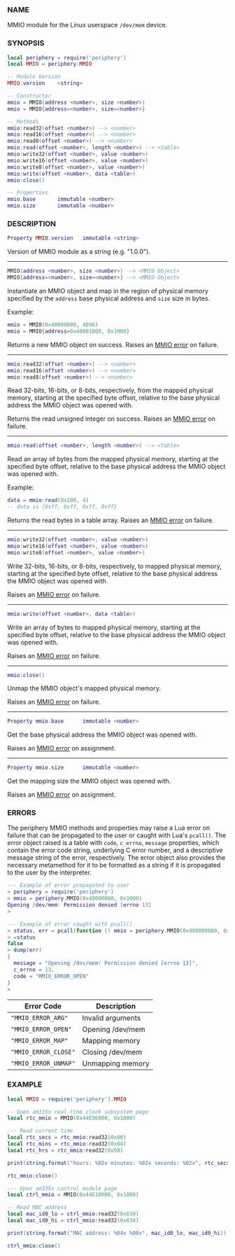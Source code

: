 ### NAME

MMIO module for the Linux userspace `/dev/mem` device.

### SYNOPSIS

``` lua
local periphery = require('periphery')
local MMIO = periphery.MMIO

-- Module Version
MMIO.version    <string>

-- Constructor
mmio = MMIO(address <number>, size <number>)
mmio = MMIO{address=<number>, size=<number>}

-- Methods
mmio:read32(offset <number>) --> <number>
mmio:read16(offset <number>) --> <number>
mmio:read8(offset <number>) --> <number>
mmio:read(offset <number>, length <number>) --> <table>
mmio:write32(offset <number>, value <number>)
mmio:write16(offset <number>, value <number>)
mmio:write8(offset <number>, value <number>)
mmio:write(offset <number>, data <table>)
mmio:close()

-- Properties
mmio.base       immutable <number>
mmio.size       immutable <number>
```

### DESCRIPTION

``` lua
Property MMIO.version   immutable <string>
```
Version of MMIO module as a string (e.g. "1.0.0").

--------------------------------------------------------------------------------

``` lua
MMIO(address <number>, size <number>) --> <MMIO Object>
MMIO{address=<number>, size=<number>} --> <MMIO Object>
```
Instantiate an MMIO object and map in the region of physical memory specified by the `address` base physical address and `size` size in bytes.

Example:
``` lua
mmio = MMIO(0x40000000, 4096)
mmio = MMIO{address=0x40001000, 0x1000}
```

Returns a new MMIO object on success. Raises an [MMIO error](#errors) on failure.

--------------------------------------------------------------------------------

``` lua
mmio:read32(offset <number>) --> <number>
mmio:read16(offset <number>) --> <number>
mmio:read8(offset <number>) --> <number>
```
Read 32-bits, 16-bits, or 8-bits, respectively, from the mapped physical memory, starting at the specified byte offset, relative to the base physical address the MMIO object was opened with.

Returns the read unsigned integer on success. Raises an [MMIO error](#errors) on failure.

--------------------------------------------------------------------------------

``` lua
mmio:read(offset <number>, length <number>) --> <table>
```
Read an array of bytes from the mapped physical memory, starting at the specified byte offset, relative to the base physical address the MMIO object was opened with.

Example:
``` lua
data = mmio:read(0x100, 4)
-- data is {0xff, 0xff, 0xff, 0xff}
```

Returns the read bytes in a table array. Raises an [MMIO error](#errors) on failure.

--------------------------------------------------------------------------------

``` lua
mmio:write32(offset <number>, value <number>)
mmio:write16(offset <number>, value <number>)
mmio:write8(offset <number>, value <number>)
```
Write 32-bits, 16-bits, or 8-bits, respectively, to mapped physical memory, starting at the specified byte offset, relative to the base physical address the MMIO object was opened with.

Raises an [MMIO error](#errors) on failure.

--------------------------------------------------------------------------------

``` lua
mmio:write(offset <number>, data <table>)
```
Write an array of bytes to mapped physical memory, starting at the specified byte offset, relative to the base physical address the MMIO object was opened with.

Raises an [MMIO error](#errors) on failure.

--------------------------------------------------------------------------------

``` lua
mmio:close()
```
Unmap the MMIO object's mapped physical memory.

Raises an [MMIO error](#errors) on failure.

--------------------------------------------------------------------------------

``` lua
Property mmio.base      immutable <number>
```
Get the base physical address the MMIO object was opened with.

Raises an [MMIO error](#errors) on assignment.

--------------------------------------------------------------------------------

``` lua
Property mmio.size      immutable <number>
```
Get the mapping size the MMIO object was opened with.

Raises an [MMIO error](#errors) on assignment.

### ERRORS

The periphery MMIO methods and properties may raise a Lua error on failure that can be propagated to the user or caught with Lua's `pcall()`. The error object raised is a table with `code`, `c_errno`, `message` properties, which contain the error code string, underlying C error number, and a descriptive message string of the error, respectively. The error object also provides the necessary metamethod for it to be formatted as a string if it is propagated to the user by the interpreter.

``` lua
--- Example of error propagated to user
> periphery = require('periphery')
> mmio = periphery.MMIO(0x40000000, 0x1000)
Opening /dev/mem: Permission denied [errno 13]
> 

--- Example of error caught with pcall()
> status, err = pcall(function () mmio = periphery.MMIO(0x400000000, 0x1000) end)
> =status
false
> dump(err)
{
  message = "Opening /dev/mem: Permission denied [errno 13]",
  c_errno = 13,
  code = "MMIO_ERROR_OPEN"
}
> 
```

| Error Code            | Description                   |
|-----------------------|-------------------------------|
| `"MMIO_ERROR_ARG"`    | Invalid arguments             |
| `"MMIO_ERROR_OPEN"`   | Opening /dev/mem              |
| `"MMIO_ERROR_MAP"`    | Mapping memory                |
| `"MMIO_ERROR_CLOSE"`  | Closing /dev/mem              |
| `"MMIO_ERROR_UNMAP"`  | Unmapping memory              |

### EXAMPLE

``` lua
local MMIO = require('periphery').MMIO

-- Open am335x real-time clock subsystem page
local rtc_mmio = MMIO(0x44E3E000, 0x1000)

--- Read current time
local rtc_secs = rtc_mmio:read32(0x00)
local rtc_mins = rtc_mmio:read32(0x04)
local rtc_hrs = rtc_mmio:read32(0x08)

print(string.format("hours: %02x minutes: %02x seconds: %02x", rtc_secs, rtc_mins, rtc_hrs))

rtc_mmio:close()

--- Open am335x control module page
local ctrl_mmio = MMIO(0x44E10000, 0x1000)

-- Read MAC address
local mac_id0_lo = ctrl_mmio:read32(0x630)
local mac_id0_hi = ctrl_mmio:read32(0x634)

print(string.format("MAC address: %04x %08x", mac_id0_lo, mac_id0_hi))

ctrl_mmio:close()
```

